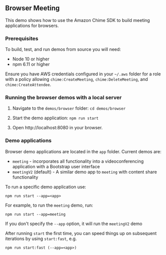 ## Browser Meeting

This demo shows how to use the Amazon Chime SDK to build meeting applications for browsers.

### Prerequisites

To build, test, and run demos from source you will need:

* Node 10 or higher
* npm 6.11 or higher

Ensure you have AWS credentials configured in your `~/.aws` folder for a
role with a policy allowing `chime:CreateMeeting`, `chime:DeleteMeeting`, and
`chime:CreateAttendee`.

### Running the browser demos with a local server

1. Navigate to the `demos/browser` folder: `cd demos/browser`

2. Start the demo application: `npm run start`

3. Open http://localhost:8080 in your browser.

### Demo applications

Browser demo applications are located in the `app` folder. Current demos are:

* `meeting` - incorporates all functionality into a videoconferencing application with a Bootstrap user interface
* `meetingV2` (default) - A similar demo app to `meeting` with content share functionality 

To run a specific demo application use:

```
npm run start --app=<app>
```

For example, to run the `meeting` demo, run:

```
npm run start --app=meeting
```

If you don't specify the `--app` option, it will run the `meetingV2` demo

After running `start` the first time, you can speed things up on subsequent iterations by using `start:fast`, e.g.

```
npm run start:fast (--app=<app>)
```
